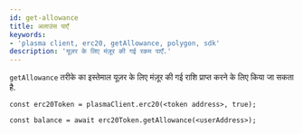 ```yaml
---
id: get-allowance
title: अलाउंस पाएँ
keywords:
- 'plasma client, erc20, getAllowance, polygon, sdk'
description: 'यूज़र के लिए मंज़ूर की गई रकम पाएँ.'
---
```


`getAllowance` तरीके का इस्तेमाल यूज़र के लिए मंज़ूर की गई राशि प्राप्त करने के लिए किया जा सकता है.

```
const erc20Token = plasmaClient.erc20(<token address>, true);

const balance = await erc20Token.getAllowance(<userAddress>);
```
